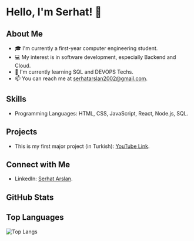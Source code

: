 # Hello, I'm Serhat! 👋

## About Me
- 🎓 I'm currently a first-year computer engineering student.
- 💻 My interest is in software development, especially Backend and Cloud.
- 🌱 I'm currently learning SQL and DEVOPS Techs.
- 📫 You can reach me at serhatarslan2002@gmail.com.

## Skills
- Programming Languages: HTML, CSS, JavaScript, React, Node.js, SQL.

## Projects
- This is my first major project (in Turkish): [YouTube Link](https://www.youtube.com/watch?v=TG_Tx0f72Ls&t=140s).

## Connect with Me
- LinkedIn: [Serhat Arslan](https://www.linkedin.com/in/serhat-arslann/).

## GitHub Stats

## Top Languages
![Top Langs](https://github-readme-stats.vercel.app/api/top-langs/?username=serhatx1&hide_progress=true)
